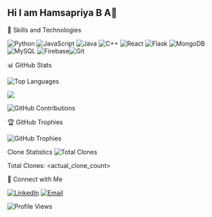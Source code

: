 ## Hi I am Hamsapriya B A👋


<!--
**Hamsapriyaba/Hamsapriyaba** is a ✨ _special_ ✨ repository because its `README.md` (this file) appears on your GitHub profile.

Here are some ideas to get you started:

- 🔭 I’m currently working on ...
- 🌱 I’m currently learning ...
- 👯 I’m looking to collaborate on ...
- 🤔 I’m looking for help with ...
- 💬 Ask me about ...
- 📫 How to reach me: ...
- 😄 Pronouns: ...
- ⚡ Fun fact: ...
-->
 🚀 Skills and Technologies

 ![Python](https://img.shields.io/badge/-Python-3776AB?style=flat&logo=python&logoColor=white) ![JavaScript](https://img.shields.io/badge/-JavaScript-F7DF1E?style=flat&logo=javascript&logoColor=black) ![Java](https://img.shields.io/badge/-Java-007396?style=flat&logo=java&logoColor=white) ![C++](https://img.shields.io/badge/-C++-00599C?style=flat&logo=c%2B%2B&logoColor=white) ![React](https://img.shields.io/badge/-React-61DAFB?style=flat&logo=react&logoColor=white) ![Flask](https://img.shields.io/badge/-Flask-000000?style=flat&logo=flask&logoColor=white) ![MongoDB](https://img.shields.io/badge/-MongoDB-47A248?style=flat&logo=mongodb&logoColor=white) ![MySQL](https://img.shields.io/badge/-MySQL-4479A1?style=flat&logo=mysql&logoColor=white) ![Firebase](https://img.shields.io/badge/-Firebase-FFCA28?style=flat&logo=firebase&logoColor=white)![Git](https://img.shields.io/badge/-Git-F05032?style=flat&logo=git&logoColor=white)

📊 GitHub Stats

![Top Languages](https://github-readme-stats.vercel.app/api/top-langs/?username=Hamsapriyaba&layout=compact&theme=radical)

![](https://github-readme-stats.vercel.app/api?username=Hamsapriyaba&show_icons=true&count_private=true&theme=dark)

![GitHub Contributions](https://github-readme-activity-graph.vercel.app/graph?username=Hamsapriyaba&theme=react-dark)

🏆 GitHub Trophies

![GitHub Trophies](https://github-profile-trophy.vercel.app/?username=Hamsapriyaba&theme=radical&column=4&margin-w=15&margin-h=15)

Clone Statistics
![Total Clones](https://img.shields.io/badge/clones-<actual_clone_count>-blue)

Total Clones: <actual_clone_count>

🔗 Connect with Me

[![LinkedIn](https://img.shields.io/badge/-LinkedIn-blue?style=flat-square&logo=Linkedin&logoColor=white)](https://www.linkedin.com/in/hamsapriya-b-a-1a2576281/)
[![Email](https://img.shields.io/badge/-Email-D14836?style=flat-square&logo=Gmail&logoColor=white)](mailto:hamsapriyaba04@gmail.com)

![Profile Views](https://komarev.com/ghpvc/?username=Hamsapriyaba&style=flat-square&color=blue)






